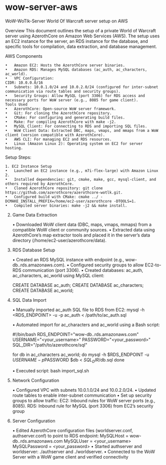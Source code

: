 # wow-server-aws
WoW-WoTlk-Server
World Of Warcraft server setup on AWS

Overview
This document outlines the setup of a private World of Warcraft server using AzerothCore on Amazon Web Services (AWS). The setup uses an EC2 instance for the server, an RDS instance for the database, and specific tools for compilation, data extraction, and database management.

  AWS Components
  
    •	Amazon EC2: Hosts the AzerothCore server binaries.
    •	Amazon RDS: Manages MySQL databases (ac_auth, ac_characters, ac_world).
    •	VPC Configuration:
    CIDR: 10.0.0.0/16
    •	Subnets: 10.0.1.0/24 and 10.0.2.0/24 (configured for inter-subnet communication via route tables and security groups).
    •	Security Groups: Allow MySQL (port 3306) for RDS access and necessary ports for WoW server (e.g., 8085 for game client).
    Tools Used
    •	AzerothCore: Open-source WoW server framework.
    •	Git: For cloning the AzerothCore repository.
    •	CMake: For configuring and generating build files.
    •	Make: For compiling AzerothCore with make -j2.
    •	MySQL Client: For connecting to RDS and importing SQL files.
    •	WoW Client Data: Extracted DBC, maps, vmaps, and mmaps from a WoW client (version compatible with AzerothCore).
    •	AWS CLI: For managing EC2 and RDS resources.
    •	Linux (Amazon Linux 2): Operating system on EC2 for server hosting.


Setup Steps:

    1. EC2 Instance Setup
    •	Launched an EC2 instance (e.g., m7i-flex-large) with Amazon Linux 2.
    •	Installed dependencies: git, cmake, make, gcc, mysql-client, and others required by AzerothCore.
    •	Cloned AzerothCore repository: git clone https://github.com/azerothcore/azerothcore-wotlk.git.
    •	Configured build with CMake: cmake ../ -DCMAKE_INSTALL_PREFIX=/home/ec2-user/azerothcore -DTOOLS=1.
    •	Compiled server binaries: make -j2 && make install.

2. Game Data Extraction

    •	Downloaded WoW client data (DBC, maps, vmaps, mmaps) from a compatible WoW client or community sources.
    •	Extracted data using AzerothCore’s map extractor tools and placed it in the server’s data directory (/home/ec2-user/azerothcore/data).
    
3. RDS Database Setup
    
    •	Created an RDS MySQL instance with endpoint (e.g., wow-db.<region>.rds.amazonaws.com).
    •	Configured security groups to allow EC2-to-RDS communication (port 3306).
    •	Created databases: ac_auth, ac_characters, ac_world using MySQL client:
    
    CREATE DATABASE ac_auth;
    CREATE DATABASE ac_characters;
    CREATE DATABASE ac_world;

4. SQL Data Import

    •	Manually imported ac_auth SQL file to RDS from EC2:
    mysql -h <RDS_ENDPOINT> -u <USERNAME> -p ac_auth < /path/to/ac_auth.sql
    
    •	Automated import for ac_characters and ac_world using a Bash script:
    
    #!/bin/bash
    RDS_ENDPOINT="wow-db.<region>.rds.amazonaws.com"
    USERNAME="<your_username>"
    PASSWORD="<your_password>"
    SQL_DIR="/path/to/azerothcore/sql"
    
    for db in ac_characters ac_world; do
    mysql -h $RDS_ENDPOINT -u $USERNAME -p$PASSWORD $db < $SQL_DIR/$db.sql
    done
    
    •	Executed script: bash import_sql.sh


5. Network Configuration

    •	Configured VPC with subnets 10.0.1.0/24 and 10.0.2.0/24.
    •	Updated route tables to enable inter-subnet communication
    •	Set up security groups to allow traffic:
    EC2: Inbound rules for WoW server ports (e.g., 8085).
    RDS: Inbound rule for MySQL (port 3306) from EC2’s security group


6. Server Configuration

    •	Edited AzerothCore configuration files (worldserver.conf, authserver.conf) to point to RDS endpoint:
    MySQLHost = wow-db.<region>.rds.amazonaws.com
    MySQLUser = <your_username>
    MySQLPassword = <your_password>
    •	Started authserver and worldserver: ./authserver and ./worldserver.
   	•	Connected to the WoW Server with a WoW game client and verified connectivity
